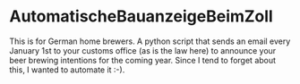 # AutomatischeBauanzeigeBeimZoll
This is for German home brewers. A python script that sends an email every January 1st to your customs office (as is the law here) to announce your beer brewing intentions for the coming year.
Since I tend to forget about this, I wanted to automate it :-).
